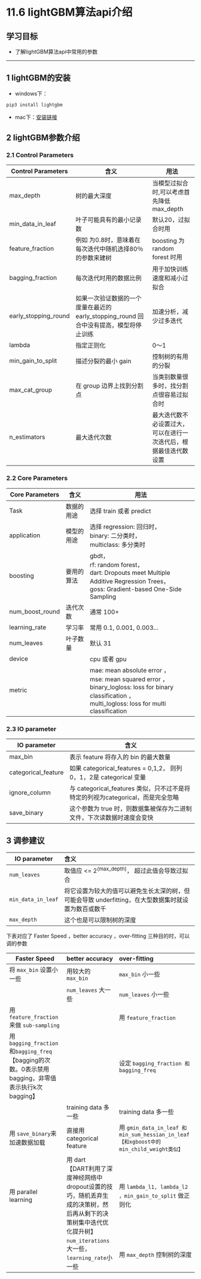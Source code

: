 # 11.6 lightGBM算法api介绍

## 学习目标

- 了解lightGBM算法api中常用的参数

---



## 1 lightGBM的安装

- windows下：

```python
pip3 install lightgbm
```

- mac下：[安装链接](https://github.com/Microsoft/LightGBM/blob/master/docs/Installation-Guide.rst#macos)



## 2 lightGBM参数介绍

### 2.1 Control Parameters

| Control Parameters   | 含义                                                         | 用法                                                         |
| -------------------- | ------------------------------------------------------------ | ------------------------------------------------------------ |
| max_depth            | 树的最大深度                                                 | 当模型过拟合时,可以考虑首先降低 max_depth                    |
| min_data_in_leaf     | 叶子可能具有的最小记录数                                     | 默认20，过拟合时用                                           |
| feature_fraction     | 例如 为0.8时，意味着在每次迭代中随机选择80％的参数来建树     | boosting 为 random forest 时用                               |
| bagging_fraction     | 每次迭代时用的数据比例                                       | 用于加快训练速度和减小过拟合                                 |
| early_stopping_round | 如果一次验证数据的一个度量在最近的early_stopping_round 回合中没有提高，模型将停止训练 | 加速分析，减少过多迭代                                       |
| lambda               | 指定正则化                                                   | 0～1                                                         |
| min_gain_to_split    | 描述分裂的最小 gain                                          | 控制树的有用的分裂                                           |
| max_cat_group        | 在 group 边界上找到分割点                                    | 当类别数量很多时，找分割点很容易过拟合时                     |
| n_estimators         | 最大迭代次数                                                 | 最大迭代数不必设置过大，可以在进行一次迭代后，根据最佳迭代数设置 |

### 2.2 Core Parameters

| Core Parameters | 含义       | 用法                                                         |
| --------------- | ---------- | ------------------------------------------------------------ |
| Task            | 数据的用途 | 选择 train 或者 predict                                      |
| application     | 模型的用途 | 选择 regression: 回归时，<br />binary: 二分类时，<br />multiclass: 多分类时 |
| boosting        | 要用的算法 | gbdt， <br />rf: random forest， <br />dart: Dropouts meet Multiple Additive Regression Trees， <br />goss: Gradient-based One-Side Sampling |
| num_boost_round | 迭代次数   | 通常 100+                                                    |
| learning_rate   | 学习率     | 常用 0.1, 0.001, 0.003…                                      |
| num_leaves      | 叶子数量   | 默认 31                                                      |
| device          |            | cpu 或者 gpu                                                 |
| metric          |            | mae: mean absolute error ， <br />mse: mean squared error ， <br />binary_logloss: loss for binary classification ，<br />multi_logloss: loss for multi classification |

### 2.3 IO parameter

| IO parameter        | 含义                                                         |
| ------------------- | ------------------------------------------------------------ |
| max_bin             | 表示 feature 将存入的 bin 的最大数量                         |
| categorical_feature | 如果 categorical_features = 0,1,2， 则列 0，1，2是 categorical 变量 |
| ignore_column       | 与 categorical_features 类似，只不过不是将特定的列视为categorical，而是完全忽略 |
| save_binary         | 这个参数为 true 时，则数据集被保存为二进制文件，下次读数据时速度会变快 |

## 3 调参建议

| IO parameter       | 含义                                                         |
| ------------------ | :----------------------------------------------------------- |
| `num_leaves`       | 取值应 <= 2<sup>(max\_depth)</sup>， 超过此值会导致过拟合    |
| `min_data_in_leaf` | 将它设置为较大的值可以避免生长太深的树，但可能会导致 underfitting，在大型数据集时就设置为数百或数千 |
| `max_depth`        | 这个也是可以限制树的深度                                     |

下表对应了 Faster Speed ，better accuracy ，over-fitting 三种目的时，可以调的参数

| Faster Speed                                                 | better accuracy                                              | over-fitting                                                 |
| ------------------------------------------------------------ | :----------------------------------------------------------- | :----------------------------------------------------------- |
| 将 `max_bin` 设置小一些                                      | 用较大的 `max_bin`                                           | `max_bin` 小一些                                             |
|                                                              | `num_leaves` 大一些                                          | `num_leaves` 小一些                                          |
| 用 `feature_fraction`来做 `sub-sampling`                     |                                                              | 用 `feature_fraction`                                        |
| 用 `bagging_fraction` <br />和`bagging_freq`【bagging的次数。0表示禁用bagging，非零值表示执行k次bagging】 |                                                              | 设定 `bagging_fraction 和 bagging_freq`                      |
|                                                              | training data 多一些                                         | training data 多一些                                         |
| 用 `save_binary`来加速数据加载                               | 直接用 categorical feature                                   | 用 `gmin_data_in_leaf 和 min_sum_hessian_in_leaf【和xgboost中的min_child_weight类似】` |
| 用 parallel learning                                         | 用 dart<br />【DART利用了深度神经网络中dropout设置的技巧，随机丢弃生成的决策树，然后再从剩下的决策树集中迭代优化提升树】 | 用 `lambda_l1, lambda_l2 ，min_gain_to_split` 做正则化       |
|                                                              | `num_iterations` 大一些，`learning_rate`小一些               | 用 `max_depth` 控制树的深度                                  |

### 
